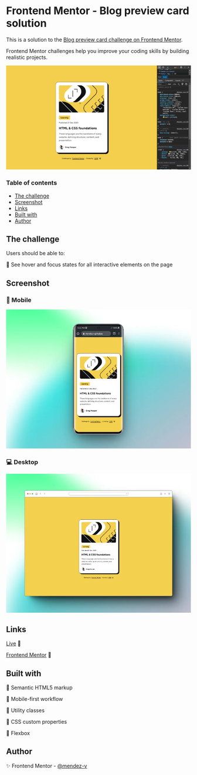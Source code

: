 # Frontend Mentor - Blog preview card solution

This is a solution to the [Blog preview card challenge on Frontend Mentor](https://www.frontendmentor.io/challenges/blog-preview-card-ckPaj01IcS).

Frontend Mentor challenges help you improve your coding skills by building realistic projects.

![Sample](./assets/video/sample.gif)

### Table of contents

- [The challenge](#the-challenge)
- [Screenshot](#screenshot)
- [Links](#links)
- [Built with](#built-with)
- [Author](#author)

## The challenge

Users should be able to:

🎯 See hover and focus states for all interactive elements on the page

## Screenshot
### 📱 Mobile
![Mobile](./assets/image/mobile-preview.webp)

### 💻 Desktop
![Desktop](./assets/image/desktop-preview.webp)

## Links

[Live](https://mendez-v.github.io/blog-preview-card/) 👀

[Frontend Mentor](https://www.frontendmentor.io/solutions/blog-preview-card-V-XVgKbMXL) 👀

## Built with

📌 Semantic HTML5 markup

📌 Mobile-first workflow

📌 Utility classes

📌 CSS custom properties

📌 Flexbox

## Author

✨ Frontend Mentor - [@mendez-v](https://www.frontendmentor.io/profile/mendez-v)

